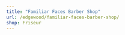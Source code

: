 ```yaml
---
title: "Familiar Faces Barber Shop"
url: /edgewood/familiar-faces-barber-shop/
shop: Friseur
---
```

